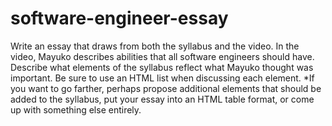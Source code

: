 # software-engineer-essay
Write an essay that draws from both the syllabus and the video. In the video, Mayuko describes abilities that all software engineers should have. Describe what elements of the syllabus reflect what Mayuko thought was important. Be sure to use an HTML list when discussing each element. *If you want to go farther, perhaps propose additional elements that should be added to the syllabus, put your essay into an HTML table format, or come up with something else entirely.
